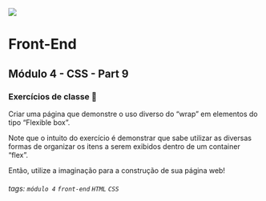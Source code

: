 ![](https://portal.alphaedtech.org.br/images/edtech/logo-edtech.webp)

# Front-End

## Módulo 4 - CSS - Part 9

### Exercícios de classe 🏫

Criar uma página que demonstre o uso diverso do “wrap” em elementos do tipo “Flexible box”.

Note que o intuito do exercício é demonstrar que sabe utilizar as diversas formas de organizar os itens a serem exibidos dentro de um container “flex”.

Então, utilize a imaginação para a construção de sua página web!

###### tags: `módulo 4` `front-end` `HTML` `CSS`
